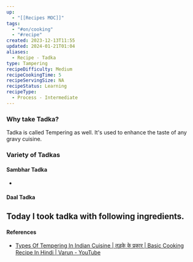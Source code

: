 ```yaml
---
up:
  - "[[Recipes MOC]]"
tags:
  - "#on/cooking"
  - "#recipe"
created: 2023-12-13T11:55
updated: 2024-01-21T01:04
aliases:
  - Recipe - Tadka
type: Tampering
recipeDifficulty: Medium
recipeCookingTime: 5
recipeServingSize: NA
recipeStatus: Learning
recipeType:
  - Process - Intermediate
---
```


### Why take Tadka?
Tadka is called Tempering as well. 
It's used to enhance the taste of any gravy cuisine.

### Variety of Tadkas

#### Sambhar Tadka
- 

#### Daal Tadka
Today I took tadka with following ingredients.
- 




#### References 
- [Types Of Tempering In Indian Cuisine | तड़के के प्रकार | Basic Cooking Recipe In Hindi | Varun - YouTube](https://youtu.be/FSfRsxLr7Mg?si=feluV5O70zRICOrb)